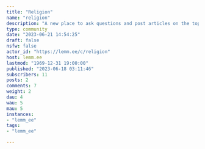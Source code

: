 ```yaml
---
title: "Religion" 
name: "religion"
description: "A new place to ask questions and post articles on the topic of religion. "
type: community
date: "2023-06-21 14:54:25"
draft: false
nsfw: false
actor_id: "https://lemm.ee/c/religion"
host: lemm.ee
lastmod: "1969-12-31 19:00:00"
published: "2023-06-18 03:11:46"
subscribers: 11
posts: 2
comments: 7
weight: 2
dau: 4
wau: 5
mau: 5
instances:
- "lemm_ee"
tags: 
- "lemm_ee"

---
```

